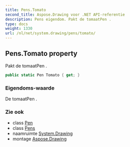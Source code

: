 ```yaml
---
title: Pens.Tomato
second_title: Aspose.Drawing voor .NET API-referentie
description: Pens eigendom. Pakt de tomaatPen .
type: docs
weight: 1330
url: /nl/net/system.drawing/pens/tomato/
---
```

## Pens.Tomato property

Pakt de tomaatPen .

```csharp
public static Pen Tomato { get; }
```

### Eigendoms-waarde

De tomaatPen .

### Zie ook

* class [Pen](../../pen/)
* class [Pens](../)
* naamruimte [System.Drawing](../../pens/)
* montage [Aspose.Drawing](../../../)


